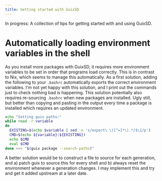 ```yaml
---
title: Getting started with GuixSD
---
```


In progress: A collection of tips for getting started with and using GuixSD.

# Automatically loading environment variables in the shell

As you install more packages with GuixSD, it requires more environment variables to be set in order that programs load correctly. This is in contrast to Nix, which seems to manage this automatically. As a first solution, adding the following to your `.bashrc` automatically exports the correct environment variables. I'm not yet happy with this solution, and I print out the commands just to check nothing bad is happening. This solution potentially also requires re-sourcing `.bashrc` when new packages are installed. Ugly still, but better than copying and pasting in the output every time a package is installed which requires an updated environment.

```bash
echo "Setting guix paths:"
while read -r variable
do
  EXISTING=$(echo $variable | sed -n 's/export\ \([^=]*\).*/$\1/p')
  CMD=$(echo ${variable}:${EXISTING})
  echo $CMD
  eval $CMD
done <<< "$(guix package --search-paths)"
```

A better solution would be to construct a file to source for each generation, and a) patch guix to source this for every shell and b) always reset the environment whenever a generation changes. I may implement this and try and get it added upstream at a later date.
